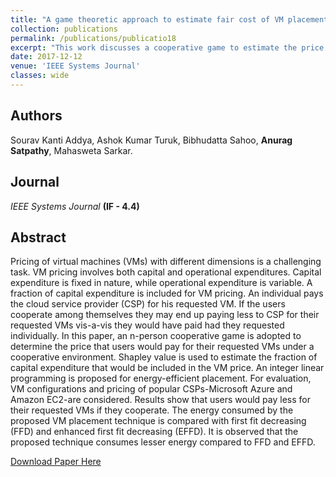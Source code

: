 ```yaml
---
title: "A game theoretic approach to estimate fair cost of VM placement in cloud data center"
collection: publications
permalink: /publications/publicatio18
excerpt: "This work discusses a cooperative game to estimate the price users would pay for their requested virtual machines (VMs) under a collaborative environment. Shapley value estimates the fraction of capital expenditure included in the VM price. For evaluation, VM configurations and pricing of popular CSPs-Microsoft Azure and Amazon EC2-are considered. "
date: 2017-12-12
venue: 'IEEE Systems Journal'
classes: wide
---
```

## Authors
Sourav Kanti Addya, Ashok Kumar Turuk, Bibhudatta Sahoo, **Anurag Satpathy**, Mahasweta Sarkar.

## Journal
*IEEE Systems Journal* **(IF - 4.4)**

## Abstract
Pricing of virtual machines (VMs) with different dimensions is a challenging task. VM pricing involves both capital and operational expenditures. Capital expenditure is fixed in nature, while operational expenditure is variable. A fraction of capital expenditure is included for VM pricing. An individual pays the cloud service provider (CSP) for his requested VM. If the users cooperate among themselves they may end up paying less to CSP for their requested VMs vis-a-vis they would have paid had they requested individually. In this paper, an n-person cooperative game is adopted to determine the price that users would pay for their requested VMs under a cooperative environment. Shapley value is used to estimate the fraction of capital expenditure that would be included in the VM price. An integer linear programming is proposed for energy-efficient placement. For evaluation, VM configurations and pricing of popular CSPs-Microsoft Azure and Amazon EC2-are considered. Results show that users would pay less for their requested VMs if they cooperate. The energy consumed by the proposed VM placement technique is compared with first fit decreasing (FFD) and enhanced first fit decreasing (EFFD). It is observed that the proposed technique consumes lesser energy compared to FFD and EFFD.

[Download Paper Here](https://ieeexplore.ieee.org/abstract/document/8187628)

